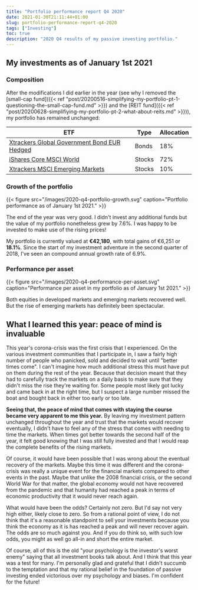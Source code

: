 ```yaml
---
title: "Portfolio performance report Q4 2020"
date: 2021-01-30T21:11:44+01:00
slug: portfolio-performance-report-q4-2020
tags: ["Investing"]
toc: true
description: "2020 Q4 results of my passive investing portfolio."
---
```


## My investments as of January 1st 2021
### Composition
After the modifications I did earlier in the year (see why I removed the [small-cap fund]({{< ref "post/20200516-simplifying-my-portfolio-pt-1-questioning-the-small-cap-fund.md" >}}) and the [REIT fund]({{< ref "post/20200628-simplifiying-my-portfolio-pt-2-what-about-reits.md" >}})), my portfolio has remained unchanged:

| ETF                                                                                                 | Type        | Allocation 
|-----------------------------------------------------------------------------------------------------|-------------|------------
| [Xtrackers Global Government Bond EUR Hedged](https://www.justetf.com/en/etf-profile.html?isin=LU0378818131) | Bonds   | 18%
| [iShares Core MSCI World](https://www.justetf.com/en/etf-profile.html?isin=IE00B4L5Y983)            | Stocks      | 72%
| [Xtrackers MSCI Emerging Markets](https://www.justetf.com/en/etf-profile.html?isin=IE00BTJRMP35)    | Stocks      | 10%        

### Growth of the portfolio
{{< figure src="/images/2020-q4-portfolio-growth.svg" caption="Portfolio performance as of January 1st 2021." >}}

The end of the year was very good. I didn't invest any additional funds but the
value of my portfolio nonetheless grew by 7.6%. I was happy to be invested to
make use of the rising prices!

My portfolio is currently valued at **€42,180**, with total gains of €6,251 or
**18.1%**. Since the start of my investment adventure in the second quarter of
2018, I've seen an compound annual growth rate of 6.9%.

### Performance per asset
{{< figure src="/images/2020-q4-performance-per-asset.svg" caption="Performance per asset in my portfolio as of January 1st 2021." >}}

Both equities in developed markets and emerging markets recovered well. But the rise of emerging markets has definitely been spectacular.

## What I learned this year: peace of mind is invaluable
This year's corona-crisis was the first crisis that I experienced. On the
various investment communities that I participate in, I saw a fairly high
number of people who panicked, sold and decided to wait until "better times
come". I can't imagine how much additional stress this must have put on them
during the rest of the year. Because that decision meant that they had to
carefully track the markets on a daily basis to make sure that they didn't miss
the rise they're waiting for. Some people most likely got lucky and came back
in at the right time, but I suspect a large number missed the boat and bought
back in either too early or too late.

**Seeing that, the peace of mind that comes with staying the course became very
apparent to me this year.** By leaving my investment pattern unchanged throughout
the year and trust that the markets would recover eventually, I didn't have to
feel any of the stress that comes with needing to time the markets. When times
got better towards the second half of the year, it felt good knowing that I was
still fully invested and that I would reap the complete benefits of the rising
markets.

Of course, it would have been possible that I was wrong about the eventual
recovery of the markets. Maybe this time it was different and the corona-crisis
was really a unique event for the financial markets compared to other events in
the past. Maybe that unlike the 2008 financial crisis, or the second World War
for that matter, the global economy would not have recovered from the pandemic
and that humanity had reached a peak in terms of economic productivity that it
would never reach again.

What would have been the odds? Certainly not zero. But I'd say not very high
either, likely close to zero. So from a rational point of view, I do not think
that it's a reasonable standpoint to sell your investments because you think
the economy as it is has reached a peak and will never recover again. The odds
are so much against you. And if you do think so, with such low odds, you might
as well go all-in and short the entire market.

Of course, all of this is the old "your psychology is the investor's worst
enemy" saying that all investment books talk about. And I think that this year
was a test for many. I'm personally glad and grateful that I didn't succumb to
the temptation and that my rational belief in the foundation of passive
investing ended victorious over my psychology and biases. I'm confident for the
future!
